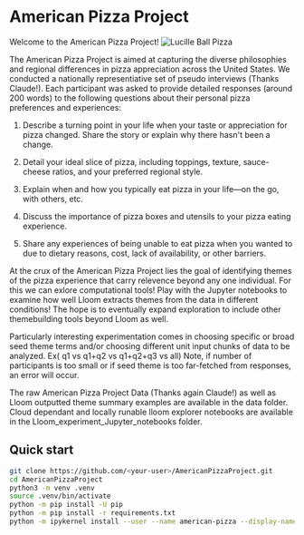 # American Pizza Project

Welcome to the American Pizza Project! ![Lucille Ball Pizza](https://github.com/user-attachments/assets/30285ba0-a383-450b-832c-ec49ad75555c)


The American Pizza Project is aimed at capturing the diverse philosophies and regional differences in pizza appreciation across the United States. We conducted a nationally representiative set of pseudo interviews (Thanks Claude!). Each participant was asked to provide detailed responses (around 200 words) to the following questions about their personal pizza preferences and experiences:

1) Describe a turning point in your life when your taste or appreciation for pizza changed. Share the story or explain why there hasn't been a change.

2) Detail your ideal slice of pizza, including toppings, texture, sauce-cheese ratios, and your preferred regional style.

3) Explain when and how you typically eat pizza in your life—on the go, with others, etc.

4) Discuss the importance of pizza boxes and utensils to your pizza eating experience.

5) Share any experiences of being unable to eat pizza when you wanted to due to dietary reasons, cost, lack of availability, or other barriers.

At the crux of the American Pizza Project lies the goal of identifying themes of the pizza experience that carry relevence beyond any one individual. For this we can exlore computational tools! Play with the Jupyter notebooks to examine how well Lloom extracts themes from the data in different conditions! The hope is to eventually expand exploration to include other themebuilding tools beyond Lloom as well.

Particularly interesting experimentation comes in choosing specific or broad seed theme terms and/or choosing different unit input chunks of data to be analyzed. Ex( q1 vs q1+q2 vs q1+q2+q3 vs all)
Note, if number of participants is too small or if seed theme is too far-fetched from responses, an error will occur.

The raw American Pizza Project Data (Thanks again Claude!) as well as Lloom outputted theme summary examples are available in the data folder. Cloud dependant and locally runable lloom explorer notebooks are available in the Lloom_experiment_Jupyter_notebooks folder.


## Quick start
```bash
git clone https://github.com/<your-user>/AmericanPizzaProject.git
cd AmericanPizzaProject
python3 -m venv .venv
source .venv/bin/activate
python -m pip install -U pip
python -m pip install -r requirements.txt
python -m ipykernel install --user --name american-pizza --display-name "Python (american-pizza)"
